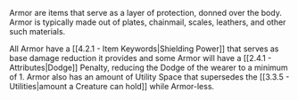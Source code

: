 Armor are items that serve as a layer of protection, donned over the body. Armor is typically made out of plates, chainmail, scales, leathers, and other such materials.

All Armor have a [[4.2.1 - Item Keywords|Shielding Power]] that serves as base damage reduction it provides and some Armor will have a [[2.4.1 - Attributes|Dodge]] Penalty, reducing the Dodge of the wearer to a minimum of 1. Armor also has an amount of Utility Space that supersedes the [[3.3.5 - Utilities|amount a Creature can hold]] while Armor-less.